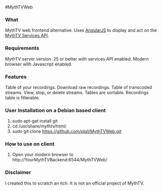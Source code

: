 #MythTVWeb

### What

MythTV web frontend alternative. Uses [AngularJS](https://angularjs.org/) to display and act on the [MythTV Services API](http://www.mythtv.org/wiki/Services_API). 

### Requirements

MythTV server version .25 or better with services API enabled. 
Modern browser with Javascript enabled. 

### Features

Table of your recordings. 
Download raw recordings. 
Table of transcoded streams. 
View, stop, or delete streams. 
Tables are sortable. 
Recordings table is filterable. 

### User Installation on a Debian based client

1. sudo apt-get install git
2. cd /usr/share/mythtv/html/
3. sudo git clone https://github.com/pla1/MythTVWeb.git

### How to use on client

1. Open your modern browser to http://YourMythTVBackend:6544/MythTVWeb/

### Disclaimer

I created this to scratch an itch. It is not an official project of MythTV. 


